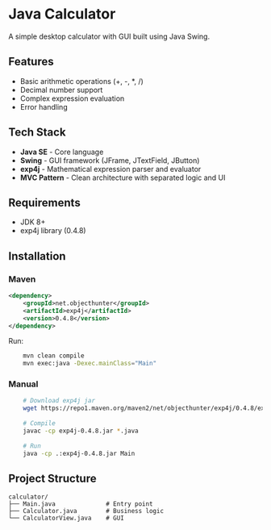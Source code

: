 #  Java Calculator

A simple desktop calculator with GUI built using Java Swing.

## Features

- Basic arithmetic operations (+, -, *, /)
- Decimal number support
- Complex expression evaluation
- Error handling

## Tech Stack

- **Java SE** - Core language
- **Swing** - GUI framework (JFrame, JTextField, JButton)
- **exp4j** - Mathematical expression parser and evaluator
- **MVC Pattern** - Clean architecture with separated logic and UI

## Requirements

- JDK 8+
- exp4j library (0.4.8)

## Installation

### Maven
```xml
<dependency>
    <groupId>net.objecthunter</groupId>
    <artifactId>exp4j</artifactId>
    <version>0.4.8</version>
</dependency>
```

Run:
```bash
    mvn clean compile
    mvn exec:java -Dexec.mainClass="Main"
```

### Manual
```bash
    # Download exp4j jar
    wget https://repo1.maven.org/maven2/net/objecthunter/exp4j/0.4.8/exp4j-0.4.8.jar
    
    # Compile
    javac -cp exp4j-0.4.8.jar *.java
    
    # Run
    java -cp .:exp4j-0.4.8.jar Main
```

## Project Structure

```
calculator/
├── Main.java              # Entry point
├── Calculator.java        # Business logic
└── CalculatorView.java    # GUI
```
